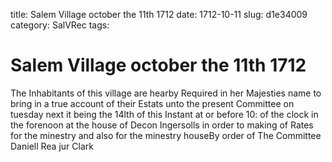 title: Salem Village october the 11th 1712
date: 1712-10-11
slug: d1e34009
category: SalVRec
tags: 


<div markdown class="doc" id="d1e34009">


# Salem Village october the 11th 1712 

The Inhabitants of this village are hearby Required in her Majesties name to bring in a true account of their Estats unto the present Committee on tuesday next it being the 14lth of this Instant at or before 10: of the clock in the forenoon at the house of Decon Ingersolls in order to making of Rates for the minestry and also for the minestry houseBy order of The Committee Daniell Rea jur Clark
</div>